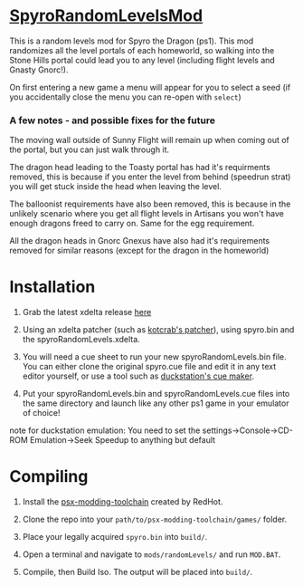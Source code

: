 # [SpyroRandomLevelsMod](https://github.com/HelfrixTV/SpyroRandomLevelsMod)
This is a random levels mod for Spyro the Dragon (ps1). This mod randomizes all the level portals of each homeworld, so walking into the Stone Hills portal could lead you to any level (including flight levels and Gnasty Gnorc!).

On first entering a new game a menu will appear for you to select a seed (if you accidentally close the menu you can re-open with `select`)

### A few notes - and possible fixes for the future
The moving wall outside of Sunny Flight will remain up when coming out of the portal, but you can just walk through it.

The dragon head leading to the Toasty portal has had it's requirments removed, this is because if you enter the level from behind (speedrun strat) you will get stuck inside the head when leaving the level.

The balloonist requirements have also been removed, this is because in the unlikely scenario where you get all flight levels in Artisans you won't have enough dragons freed to carry on. Same for the egg requirement.

All the dragon heads in Gnorc Gnexus have also had it's requirements removed for similar reasons (except for the dragon in the homeworld)

# Installation

1. Grab the latest xdelta release [here](https://github.com/HelfrixTV/SpyroRandomLevelsMod/releases)

2. Using an xdelta patcher (such as [kotcrab's patcher](https://kotcrab.github.io/xdelta-wasm/)), using spyro.bin and the spyroRandomLevels.xdelta.

3. You will need a cue sheet to run your new spyroRandomLevels.bin file. You can either clone the original spyro.cue file and edit it in any text editor yourself, or use a tool such as [duckstation's cue maker](https://www.duckstation.org/cue-maker/).

4. Put your spyroRandomLevels.bin and spyroRandomLevels.cue files into the same directory and launch like any other ps1 game in your emulator of choice!

note for duckstation emulation: You need to set the settings->Console->CD-ROM Emulation->Seek Speedup to anything but default

# Compiling

1. Install the [psx-modding-toolchain](https://github.com/mateusfavarin/psx-modding-toolchain) created by RedHot.

2. Clone the repo into your `path/to/psx-modding-toolchain/games/` folder.

3. Place your legally acquired `spyro.bin` into `build/`.

4. Open a terminal and navigate to `mods/randomLevels/` and run `MOD.BAT`.

5. Compile, then Build Iso. The output will be placed into `build/`.
